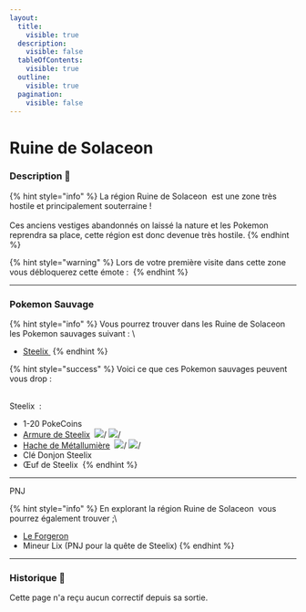 ```yaml
---
layout:
  title:
    visible: true
  description:
    visible: false
  tableOfContents:
    visible: true
  outline:
    visible: true
  pagination:
    visible: false
---
```


# Ruine de Solaceon

### Description 📃

{% hint style="info" %}
La région Ruine de Solaceon <img src="../../.gitbook/assets/image (5).png" alt="" data-size="line"> est une zone très hostile et principalement souterraine !\
\
Ces anciens vestiges abandonnés on laissé la nature et les Pokemon reprendra sa place, cette région est donc devenue très hostile.
{% endhint %}

{% hint style="warning" %}
Lors de votre première visite dans cette zone vous débloquerez cette émote : <img src="../../.gitbook/assets/image (5).png" alt="" data-size="line">
{% endhint %}

***

### Pokemon Sauvage

{% hint style="info" %}
Vous pourrez trouver dans les Ruine de Solaceon <img src="../../.gitbook/assets/image (5).png" alt="" data-size="line"> les Pokemon sauvages suivant : \


* [Steelix ](../../pokemon/pokedex/steelix/)<img src="../../.gitbook/assets/steelix (7).png" alt="" data-size="line">
{% endhint %}

{% hint style="success" %}
Voici ce que ces Pokemon sauvages peuvent vous drop :&#x20;

\
Steelix <img src="../../.gitbook/assets/steelix (8).png" alt="" data-size="line"> :&#x20;

* 1-20 PokeCoins <img src="../../.gitbook/assets/image (140).png" alt="" data-size="line">
* [Armure de Steelix](../../equipement/armures/armure-de-steelix.md) <img src="../../.gitbook/assets/megasteelix_armor (1).png" alt="" data-size="line"> ![](<../../.gitbook/assets/image (15).png>)/ ![](<../../.gitbook/assets/image (16).png>)/ <img src="../../.gitbook/assets/image (17).png" alt="" data-size="original">
* [Hache de Métallumière](../../equipement/armes/hache-de-metallumiere.md) <img src="../../.gitbook/assets/steelaxe.png" alt="" data-size="line">  ![](<../../.gitbook/assets/image (15).png>)/ ![](<../../.gitbook/assets/image (16).png>)/ <img src="../../.gitbook/assets/image (17).png" alt="" data-size="original">
* Clé Donjon Steelix <img src="../../.gitbook/assets/image (22).png" alt="" data-size="line">
* Œuf de Steelix <img src="../../.gitbook/assets/image (23).png" alt="" data-size="line">
{% endhint %}

***

PNJ

{% hint style="info" %}
En explorant la région Ruine de Solaceon <img src="../../.gitbook/assets/image (5).png" alt="" data-size="line"> vous pourrez également trouver ;\


* [Le Forgeron](../le-forgeron.md) <img src="../../.gitbook/assets/image (142).png" alt="" data-size="line">
* Mineur Lix (PNJ pour la quête de Steelix)
{% endhint %}

***

### Historique 📖&#x20;

Cette page n'a reçu aucun correctif depuis sa sortie.

